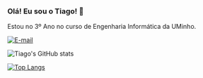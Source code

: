 ### Olá! Eu sou o Tiago! 👋

Estou no 3º Ano no curso de Engenharia Informática da UMinho.

[![E-mail](https://img.shields.io/badge/Gmail-D14836?style=for-the-badge&logo=gmail&logoColor=white)](ribeiro.tiago2001@gmail.com)

![Tiago's GitHub stats](https://github-readme-stats.vercel.app/api?username=tiagoribeiro2001&show_icons=true&theme=dark&include_all_commits=true&count_private=true)

[![Top Langs](https://github-readme-stats.vercel.app/api/top-langs/?username=tiagoribeiro2001&layout=compact)](https://github.com/anuraghazra/github-readme-stats)
